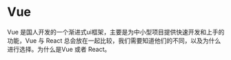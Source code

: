 # Vue

Vue 是国人开发的一个渐进式ui框架，主要是为中小型项目提供快速开发和上手的功能，Vue 与 React 总会放在一起比较，我们需要知道他们的不同，以及为什么进行选择。为什么是Vue 或者 React。